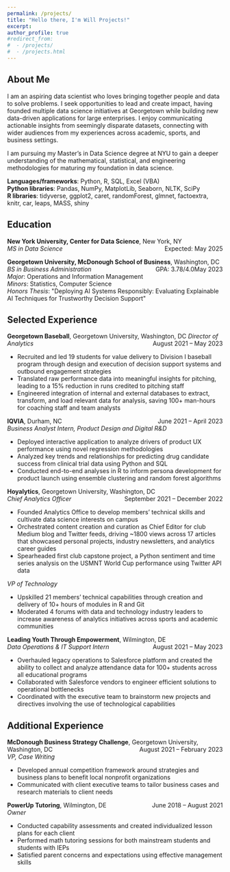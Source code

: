 ```yaml
---
permalink: /projects/
title: "Hello there, I'm Will Projects!"
excerpt:
author_profile: true
#redirect_from: 
#  - /projects/
#  - /projects.html
---
```

## About Me
I am an aspiring data scientist who loves bringing together people and data to solve problems. I seek opportunities to lead and create impact, having founded multiple data science initiatives at Georgetown while building new data-driven applications for large enterprises. I enjoy communicating actionable insights from seemingly disparate datasets, connecting with wider audiences from my experiences across academic, sports, and business settings.  

I am pursuing my Master’s in Data Science degree at NYU to gain a deeper understanding of the mathematical, statistical, and engineering methodologies for maturing my foundation in data science.  

**Languages/frameworks**: Python, R, SQL, Excel (VBA)  
**Python libraries**: Pandas, NumPy, MatplotLib, Seaborn, NLTK, SciPy  
**R libraries**: tidyverse, ggplot2, caret, randomForest, glmnet, factoextra, knitr, car, leaps, MASS, shiny  

## Education
**New York University, Center for Data Science**, New York, NY <span style="float: right;">Expected: May 2025</span>  
*MS in Data Science*  

**Georgetown University, McDonough School of Business**, Washington, DC <span style="float: right;">May 2023</span>  
*BS in Business Administration* <span style="float: right;">GPA: 3.78/4.0</span>  
*Major*: Operations and Information Management  
*Minors*: Statistics, Computer Science  
*Honors Thesis*: "Deploying AI Systems Responsibly: Evaluating Explainable AI Techniques for Trustworthy Decision Support"  

## Selected Experience
**Georgetown Baseball**, Georgetown University, Washington, DC <span style="float: right;">August 2021 – May 2023</span>
*Director of Analytics*  
- Recruited and led 19 students for value delivery to Division I baseball program through design and execution of decision support systems and outbound engagement strategies  
- Translated raw performance data into meaningful insights for pitching, leading to a 15% reduction in runs credited to pitching staff  
- Engineered integration of internal and external databases to extract, transform, and load relevant data for analysis, saving 100+ man-hours for coaching staff and team analysts  

**IQVIA**, Durham, NC <span style="float: right;">June 2021 – April 2023</span>  
*Business Analyst Intern, Product Design and Digital R&D*  
- Deployed interactive application to analyze drivers of product UX performance using novel regression methodologies  
- Analyzed key trends and relationships for predicting drug candidate success from clinical trial data using Python and SQL  
- Conducted end-to-end analyses in R to inform persona development for product launch using ensemble clustering and random forest algorithms  

**Hoyalytics**, Georgetown University, Washington, DC <span style="float: right;">September 2021 – December 2022</span>   
*Chief Analytics Officer*  
- Founded Analytics Office to develop members’ technical skills and cultivate data science interests on campus  
- Orchestrated content creation and curation as Chief Editor for club Medium blog and Twitter feeds, driving ~1800 views across 17 articles that showcased personal projects, industry newsletters, and analytics career guides  
- Spearheaded first club capstone project, a Python sentiment and time series analysis on the USMNT World Cup performance using Twitter API data  

*VP of Technology*  
- Upskilled 21 members’ technical capabilities through creation and delivery of 10+ hours of modules in R and Git  
- Moderated 4 forums with data and technology industry leaders to increase awareness of analytics initiatives across sports and academic communities  

**Leading Youth Through Empowerment**, Wilmington, DE <span style="float: right;">August 2021 – May 2023</span>   
*Data Operations & IT Support Intern*   
- Overhauled legacy operations to Salesforce platform and created the ability to collect and analyze attendance data for 100+ students across all educational programs
- Collaborated with Salesforce vendors to engineer efficient solutions to operational bottlenecks
- Coordinated with the executive team to brainstorm new projects and directives involving the use of technological capabilities 

## Additional Experience
**McDonough Business Strategy Challenge**, Georgetown University, Washington, DC <span style="float: right;">August 2021 – February 2023</span>  
*VP, Case Writing*  
- Developed annual competition framework around strategies and business plans to benefit local nonprofit organizations  
- Communicated with client executive teams to tailor business cases and research materials to client needs  

**PowerUp Tutoring**, Wilmington, DE <span style="float: right;">June 2018 – August 2021</span>  
*Owner*  
- Conducted capability assessments and created individualized lesson plans for each client  
- Performed math tutoring sessions for both mainstream students and students with IEPs  
- Satisfied parent concerns and expectations using effective management skills
